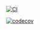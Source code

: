 [![CI](https://github.com/mluukkai/ohtuvarasto25/actions/workflows/main.yml/badge.svg)](https://github.com/mluukkai/ohtuvarasto25/actions/workflows/main.yml)

[![codecov](https://codecov.io/gh/mluukkai/ohtuvarasto25/graph/badge.svg?token=TARX4T76UM)](https://codecov.io/gh/mluukkai/ohtuvarasto25)